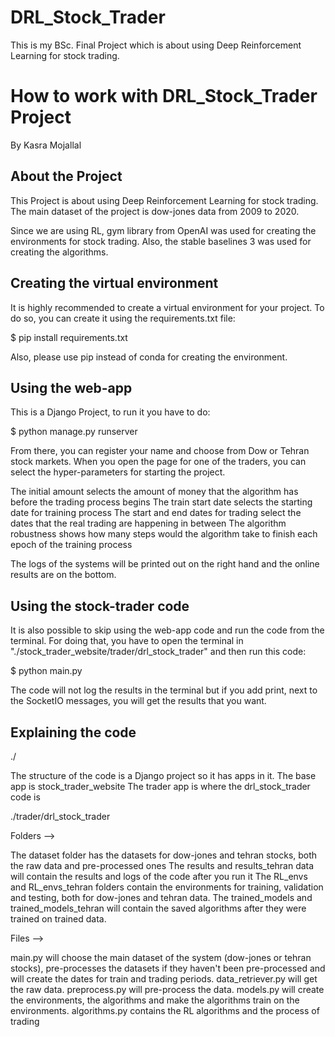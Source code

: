 # DRL_Stock_Trader
This is my BSc. Final Project which is about using Deep Reinforcement Learning for stock trading.


# How to work with DRL_Stock_Trader Project
By Kasra Mojallal


## About the Project

This Project is about using Deep Reinforcement Learning for stock trading. The main dataset of the project is dow-jones data from 2009 to 2020.

Since we are using RL, gym library from OpenAI was used for creating the environments for stock trading. Also, the stable baselines 3 was used for creating the algorithms.


## Creating the virtual environment
It is highly recommended to create a virtual environment for your project. To do so, you can create it using the requirements.txt file:

$ pip install requirements.txt

Also, please use pip instead of conda for creating the environment.


## Using the web-app
This is a Django Project, to run it you have to do:

$ python manage.py runserver

From there, you can register your name and choose from Dow or Tehran stock markets. When you open the page for one of the traders, you can select the hyper-parameters for starting the project.

The initial amount selects the amount of money that the algorithm has before the trading process begins
The train start date selects the starting date for training process
The start and end dates for trading select the dates that the real trading are happening in between
The algorithm robustness shows how many steps would the algorithm take to finish each epoch of the training process


The logs of the systems will be printed out on the right hand and the online results are on the bottom.


## Using the stock-trader code
It is also possible to skip using the web-app code and run the code from the terminal. For doing that, you have to open the terminal in "./stock_trader_website/trader/drl_stock_trader" and then run this code:

$ python main.py

The code will not log the results in the terminal but if you add print, next to the SocketIO messages, you will get the results that you want.


## Explaining the code

./

The structure of the code is a Django project so it has apps in it.
The base app is stock_trader_website
The trader app is where the drl_stock_trader code is


./trader/drl_stock_trader

Folders -->

The dataset folder has the datasets for dow-jones and tehran stocks, both the raw data and pre-processed ones
The results and results_tehran data will contain the results and logs of the code after you run it
The RL_envs and RL_envs_tehran folders contain the environments for training, validation and testing, both for dow-jones and tehran data.
The trained_models and trained_models_tehran will contain the saved algorithms after they were trained on trained data.


Files -->

main.py will choose the main dataset of the system (dow-jones or tehran stocks), pre-processes the datasets if they haven't been pre-processed and will create the dates for train and trading periods.
data_retriever.py will get the raw data.
preprocess.py will pre-process the data.
models.py will create the environments, the algorithms and make the algorithms train on the environments.
algorithms.py contains the RL algorithms and the process of trading

